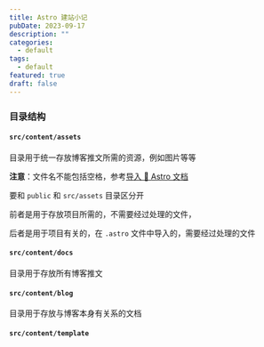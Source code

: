 ```yaml
---
title: Astro 建站小记
pubDate: 2023-09-17
description: ""
categories:
  - default
tags:
  - default
featured: true
draft: false
---
```


### 目录结构

#### `src/content/assets`

目录用于统一存放博客推文所需的资源，例如图片等等

**注意**：文件名不能包括空格，参考[导入 🚀 Astro 文档](https://docs.astro.build/zh-cn/guides/imports/)

要和 `public` 和 `src/assets` 目录区分开

前者是用于存放项目所需的，不需要经过处理的文件，

后者是用于项目有关的，在 `.astro` 文件中导入的，需要经过处理的文件

#### `src/content/docs`

目录用于存放所有博客推文

#### `src/content/blog`

目录用于存放与博客本身有关系的文档

#### `src/content/template`


